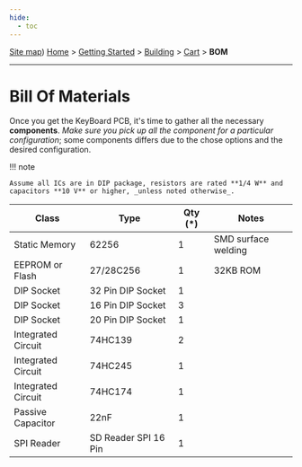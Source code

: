 ```yaml
---
hide:
  - toc
---
```

[Site map](../../../sitemap.md))
[Home](../../../index.md) > [Getting Started](../../../started.md) > [Building](../../building.md) > [Cart](../cartridge.md) > **BOM**

---
# Bill Of Materials 
Once you get the KeyBoard PCB, it's time to gather all the necessary **components**. _Make sure you pick up all the component for a particular configuration_; some components differs due to the chose options and the desired configuration.

!!! note

	Assume all ICs are in DIP package, resistors are rated **1/4 W** and capacitors **10 V** or higher, _unless noted otherwise_.

| Class              | Type                 | Qty (\*) | Notes               |
|--------------------|----------------------|----------|---------------------|
| Static Memory      | 62256                | 1        | SMD surface welding |
| EEPROM or Flash    | 27/28C256            | 1        | 32KB ROM                 |
| DIP Socket         | 32 Pin DIP Socket    | 1        |                     |
| DIP Socket         | 16 Pin DIP Socket    | 3        |                     |
| DIP Socket         | 20 Pin DIP Socket    | 1        |                     |
| Integrated Circuit | 74HC139              | 2        |                     |
| Integrated Circuit | 74HC245              | 1        |                     |
| Integrated Circuit | 74HC174              | 1        |                     |
| Passive Capacitor  | 22nF                 | 1        |                     |
| SPI Reader         | SD Reader SPI 16 Pin | 1        |                     |